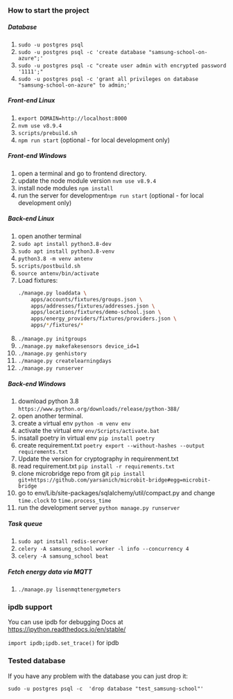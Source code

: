 ### How to start the project
##### Database
1. `sudo -u postgres psql`
1. `sudo -u postgres psql -c 'create database "samsung-school-on-azure";'`
1. `sudo -u postgres psql -c "create user admin with encrypted password '1111';"`
1. `sudo -u postgres psql -c 'grant all privileges on database "samsung-school-on-azure" to admin;'`

##### Front-end Linux
1. `export DOMAIN=http://localhost:8000`
1. `nvm use v8.9.4`
1. `scripts/prebuild.sh`
1. `npm run start` (optional - for local development only) 

##### Front-end Windows
1. open a terminal and go to frontend directory.
2. update the node module version `nvm use v8.9.4`
3. install node modules `npm install`
4. run the server for development`npm run start` (optional - for local development only) 

##### Back-end Linux
1. open another terminal
1. `sudo apt install python3.8-dev`
1. `sudo apt install python3.8-venv`
1. `python3.8 -m venv antenv`
1. `scripts/postbuild.sh`
1. `source antenv/bin/activate`
1.  Load fixtures:
    ```bash
    ./manage.py loaddata \
        apps/accounts/fixtures/groups.json \
        apps/addresses/fixtures/addresses.json \
        apps/locations/fixtures/demo-school.json \
        apps/energy_providers/fixtures/providers.json \
        apps/*/fixtures/*
    ```
1. `./manage.py initgroups`
1. `./manage.py makefakesensors device_id=1`
1. `./manage.py genhistory`
1. `./manage.py createlearningdays`
1. `./manage.py runserver`

##### Back-end Windows
1.  download python 3.8 `https://www.python.org/downloads/release/python-388/`
2.  open another terminal.
3.  create a virtual env `python -m venv env`
4.  activate the virtual env `env/Scripts/activate.bat`
5.  insatall poetry in virtual env `pip install poetry`
6.  create requirement.txt `poetry export --without-hashes --output requirements.txt`
7.  Update the version for cryptography in requirenment.txt
8.  read requirement.txt `pip install -r requirements.txt`
9.  clone microbridge repo from git `pip install git+https://github.com/yarsanich/microbit-bridge#egg=microbit-bridge`
10. go to env/Lib/site-packages/sqlalchemy/util/compact.py and change `time.clock` to `time.process_time`
11. run the development server `python manage.py runserver`


##### Task queue
1. `sudo apt install redis-server`
1. `celery -A samsung_school worker -l info --concurrency 4`
1. `celery -A samsung_school beat`

##### Fetch energy data via MQTT
1. `./manage.py lisenmqttenergymeters`

### ipdb support
You can use ipdb for debugging
Docs at https://ipython.readthedocs.io/en/stable/

`import ipdb;ipdb.set_trace()` for ipdb

### Tested database
If you have any problem with the database you can just drop it:

`sudo -u postgres psql -c  'drop database "test_samsung-school"'`
